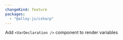 ```yaml
---
changeKind: feature
packages:
  - "@alloy-js/csharp"
---
```


Add `<VarDeclaration />` component to render variables